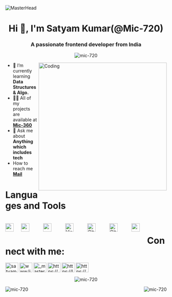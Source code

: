 ![MasterHead](https://user-images.githubusercontent.com/74038190/221352995-5ac18bdf-1a19-4f99-bbb6-77559b220470.gif)
<h1 align="center">Hi 👋, I'm Satyam Kumar(@Mic-720)</h1>
<h3 align="center">A passionate frontend developer from India</h3>
<p align="center"> <img src="https://komarev.com/ghpvc/?username=mic-720&label=Profile%20views&color=0e75b6&style=flat" alt="mic-720" /> </p>
<img align="right" alt="Coding" width="400"src="https://camo.githubusercontent.com/5352b6b2b973a416adb9f788796e6e861e6ff286d2d83780df8ef7d90d4ca349/68747470733a2f2f6d656469612e67697068792e636f6d2f6d656469612f53576f536b4e36447854737a71494b4571762f67697068792e676966">




- 🌱 I’m currently learning **Data Structures & Algo.**
- 👨‍💻 All of my projects are available at [**Mic-360**](https://github.com/Mic-720)
-  💬 Ask me about **Anything which includes tech**
- How to reach me [**Mail**](mailto:satyamksvc@gmail.com)

#  Languages and Tools
<img align="left" src="https://cdn.jsdelivr.net/gh/devicons/devicon/icons/java/java-original.svg" style="padding-top:20px;" width="26px" />
<img align="left" src="https://cdn.jsdelivr.net/gh/devicons/devicon/icons/html5/html5-plain.svg" style="padding:20px;" width="26px" />
<img align="left" src="https://cdn.jsdelivr.net/gh/devicons/devicon/icons/css3/css3-plain.svg" style="padding:20px;" width="26px" />
<img align="left" alt="Visual Studio Code" width="26px" src="https://cdn.jsdelivr.net/gh/devicons/devicon/icons/vscode/vscode-original.svg" style="padding:20px;" />
<img align="left" alt="Git" width="26px" src="https://cdn.jsdelivr.net/gh/devicons/devicon/icons/git/git-original.svg" style="padding:20px;" />
<img align="left" alt="GitHub" width="26px" src="https://user-images.githubusercontent.com/3369400/139447912-e0f43f33-6d9f-45f8-be46-2df5bbc91289.png" style="padding:20px;" />
<img align="left" src="https://cdn.jsdelivr.net/gh/devicons/devicon/icons/javascript/javascript-plain.svg" style="padding:20px;" width="26px" />
<br/>


# Connect with me:
<p align="left">
<a href="https://twitter.com/satyamkumar6493" target="_blank"><img align="center" src="https://raw.githubusercontent.com/rahuldkjain/github-profile-readme-generator/master/src/images/icons/Social/twitter.svg" alt="satyamkumar6493" height="30" width="40" /></a>
<a href="https://linkedin.com/in/www.linkedin.com/in/satyam-kumar-383720254" target="_blank"><img align="center" src="https://raw.githubusercontent.com/rahuldkjain/github-profile-readme-generator/master/src/images/icons/Social/linked-in-alt.svg" alt="www.linkedin.com/in/satyam-kumar-383720254" height="30" width="40" /></a>
<a href="https://instagram.com/_master_satyam" target="blank"><img align="center" src="https://raw.githubusercontent.com/rahuldkjain/github-profile-readme-generator/master/src/images/icons/Social/instagram.svg" alt="_master_satyam" height="30" width="40" /></a>
<a href="https://www.hackerrank.com/https://www.hackerrank.com/profile/satyamksvc" target="_blank"><img align="center" src="https://raw.githubusercontent.com/rahuldkjain/github-profile-readme-generator/master/src/images/icons/Social/hackerrank.svg" alt="https://www.hackerrank.com/profile/satyamksvc" height="30" width="40" /></a>
<a href="https://www.leetcode.com/https://leetcode.com/mastersatyam10/" target="_blank"><img align="center" src="https://raw.githubusercontent.com/rahuldkjain/github-profile-readme-generator/master/src/images/icons/Social/leet-code.svg" alt="https://leetcode.com/mastersatyam10/" height="30" width="40" /></a>
<a href="https://auth.geeksforgeeks.org/user/https://auth.geeksforgeeks.org/user/satyams24u" target="_blank"><img align="center" src="https://raw.githubusercontent.com/rahuldkjain/github-profile-readme-generator/master/src/images/icons/Social/geeks-for-geeks.svg" alt="https://auth.geeksforgeeks.org/user/satyams24u" height="30" width="40" /></a>
</p>
<div align="center">
<p><img src="https://github-readme-stats.vercel.app/api/top-langs?username=mic-720&show_icons=true&locale=en&layout=compact" alt="mic-720" /></p>
</div>

<div align="center">
<img align="left" src="https://github-readme-stats.vercel.app/api?username=mic-720&show_icons=true&locale=en" alt="mic-720" />
<img align="right" src="https://github-readme-streak-stats.herokuapp.com/?user=mic-720&" alt="mic-720" />
</div
